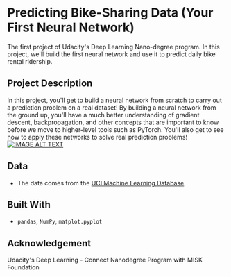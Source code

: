 # Predicting Bike-Sharing Data (Your First Neural Network)
The first project of Udacity's Deep Learning Nano-degree program. In this project, we'll build the first neural network and use it to predict daily bike rental ridership.

## Project Description
In this project, you'll get to build a neural network from scratch to carry out a prediction problem on a real dataset! By building a neural network from the ground up, you'll have a much better understanding of gradient descent, backpropagation, and other concepts that are important to know before we move to higher-level tools such as PyTorch. You'll also get to see how to apply these networks to solve real prediction problems!<br/>
[![IMAGE ALT TEXT](http://img.youtube.com/vi/dOwEDeJp8yw/0.jpg)](http://www.youtube.com/watch?v=dOwEDeJp8yw "Project Introduction Video - Udacity")
<br/>
## Data 
* The data comes from the [UCI Machine Learning Database](https://archive.ics.uci.edu/ml/datasets/Bike+Sharing+Dataset).

## Built With
* `pandas`, `NumPy`, `matplot.pyplot`

## Acknowledgement 
Udacity's Deep Learning - Connect Nanodegree Program with MISK Foundation
